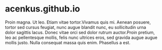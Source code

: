# acenkus.github.io
Proin magna. Ut leo. Etiam vitae tortor.Vivamus quis mi. Aenean posuere, tortor sed cursus feugiat, nunc augue blandit nunc, eu sollicitudin urna dolor sagittis lacus. Donec vitae orci sed dolor rutrum auctor.Proin pretium, leo ac pellentesque mollis, felis nunc ultrices eros, sed gravida augue augue mollis justo. Nulla consequat massa quis enim. Phasellus a est.
